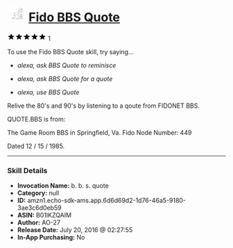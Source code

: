 # &nbsp;<img src="skill_icon" alt="Fido BBS Quote icon" width="36"> [Fido BBS Quote](http://alexa.amazon.com/#skills/amzn1.echo-sdk-ams.app.6d6d69d2-1d76-46a5-9180-3ae3c6d0eb59)
![5 stars](../../images/ic_star_black_18dp_1x.png)![5 stars](../../images/ic_star_black_18dp_1x.png)![5 stars](../../images/ic_star_black_18dp_1x.png)![5 stars](../../images/ic_star_black_18dp_1x.png)![5 stars](../../images/ic_star_black_18dp_1x.png) 1

To use the Fido BBS Quote skill, try saying...

* *alexa, ask BBS Quote to reminisce*

* *alexa, ask BBS Quote for a quote*

* *alexa, use BBS Quote*

Relive the 80's and 90's by listening to a qoute from FIDONET BBS.

QUOTE.BBS is from:

The Game Room BBS in Springfield, Va. 
Fido Node Number: 449

Dated 12 / 15 / 1985.

***

### Skill Details

* **Invocation Name:** b. b. s. quote
* **Category:** null
* **ID:** amzn1.echo-sdk-ams.app.6d6d69d2-1d76-46a5-9180-3ae3c6d0eb59
* **ASIN:** B01IKZQAIM
* **Author:** AO-27 
* **Release Date:** July 20, 2016 @ 02:27:55
* **In-App Purchasing:** No
